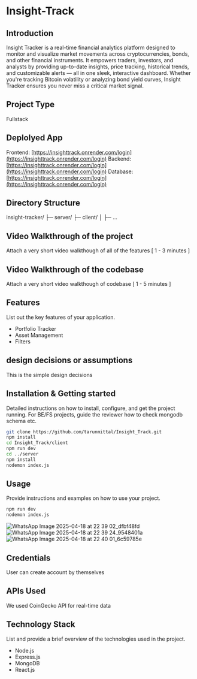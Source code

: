 # Insight-Track

## Introduction
Insight Tracker is a real-time financial analytics platform designed to monitor and visualize market movements across cryptocurrencies, bonds, and other financial instruments. It empowers traders, investors, and analysts by providing up-to-date insights, price tracking, historical trends, and customizable alerts — all in one sleek, interactive dashboard. Whether you're tracking Bitcoin volatility or analyzing bond yield curves, Insight Tracker ensures you never miss a critical market signal.

## Project Type
Fullstack

## Deplolyed App
Frontend: [https://insighttrack.onrender.com/login](https://insighttrack.onrender.com/login)
Backend: [https://insighttrack.onrender.com/login](https://insighttrack.onrender.com/login)
Database: [https://insighttrack.onrender.com/login](https://insighttrack.onrender.com/login)

## Directory Structure
insight-tracker/
├─ server/
├─ client/
│  ├─ ...

## Video Walkthrough of the project
Attach a very short video walkthough of all of the features [ 1 - 3 minutes ]

## Video Walkthrough of the codebase
Attach a very short video walkthough of codebase [ 1 - 5 minutes ]

## Features
List out the key features of your application.

- Portfolio Tracker
- Asset Management
- Filters

## design decisions or assumptions
This is the simple design decisions

## Installation & Getting started
Detailed instructions on how to install, configure, and get the project running. For BE/FS projects, guide the reviewer how to check mongodb schema etc.

```bash
git clone https://github.com/tarunmittal/Insight_Track.git
npm install 
cd Insight_Track/client
npm run dev
cd ../server
npm install
nodemon index.js
```

## Usage
Provide instructions and examples on how to use your project.

```bash
npm run dev
nodemon index.js
```
![WhatsApp Image 2025-04-18 at 22 39 02_dfbf48fd](https://github.com/user-attachments/assets/bf4f6b02-9813-42fb-a63c-4592238da963)
![WhatsApp Image 2025-04-18 at 22 39 24_9548401a](https://github.com/user-attachments/assets/45ed9094-4795-4ce1-995b-dcd5afc33ae0)
![WhatsApp Image 2025-04-18 at 22 40 01_6c59785e](https://github.com/user-attachments/assets/cffbe27a-e511-428e-a251-f56d5afb2124)


## Credentials
User can create account by themselves

## APIs Used
We used CoinGecko API for real-time data

## Technology Stack
List and provide a brief overview of the technologies used in the project.

- Node.js
- Express.js
- MongoDB
- React.js
